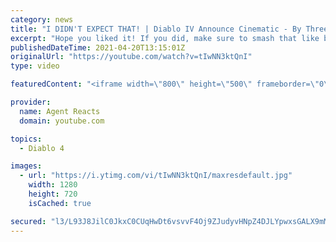 ```yaml
---
category: news
title: "I DIDN'T EXPECT THAT! | Diablo IV Announce Cinematic - By Three They Come REACTION (Agent Reacts)"
excerpt: "Hope you liked it! If you did, make sure to smash that like button down below, subscribe and turn on the bell for future notifications! Original video: ..."
publishedDateTime: 2021-04-20T13:15:01Z
originalUrl: "https://youtube.com/watch?v=tIwNN3ktQnI"
type: video

featuredContent: "<iframe width=\"800\" height=\"500\" frameborder=\"0\" src=\"https://www.youtube.com/embed/tIwNN3ktQnI\" allow=\"accelerometer; autoplay; encrypted-media; gyroscope; picture-in-picture\" allowfullscreen></iframe>"

provider:
  name: Agent Reacts
  domain: youtube.com

topics:
  - Diablo 4

images:
  - url: "https://i.ytimg.com/vi/tIwNN3ktQnI/maxresdefault.jpg"
    width: 1280
    height: 720
    isCached: true

secured: "l3/L93J8JilC0JkxC0CUqHwDt6vsvvF4Oj9ZJudyvHNpZ4DJLYpwxsGALX9mMeYxcO0adSBzUzFe4nixYRNER7DyKhhcN6ECR1QqsJdDpO9DI1JWFZOk4XcDD0LOhlVByoZt+GOBNVZnEUG08+DmDAZAain3beJ83zVQP2eYHP9b7MjF8DLJmrQUei3IT66Rcbb6MbkMF/nptyLoh6tJfNHrQOW8odDO+F/dmKOUoSuJ56Jm0ygVpw9cm4M8w3cmdIwONLI38iVSKUcJNVjEnzQjj/L+KXUyu7LIhsR+ig+2i4R8N5KlfP1N+TppzBzfWkpQrqvTBXONLP321l89VJlrMOzkcWBiU9fjR8TY2QyoMnfHYcJFGQfRgBD9lhBcw/DbZb9ywPcUqEPgnz12SwK2RcowOrtDhQhB5gtVN5aG45WeYBkNublak9UQfC0Q;0BKKxXHS0Ooq2WdaCIHOiw=="
---
```



